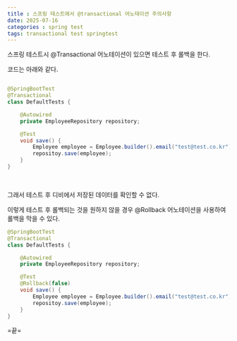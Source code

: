 ```yaml
---
title : 스프링 테스트에서 @transactional 어노테이션 주의사항
date: 2025-07-16
categories : spring test
tags: transactional test springtest
---
```



스프링 테스트시 @Transactional  어노테이션이 있으면 테스트 후 롤백을 한다.

코드는 아래와 같다.


```java

@SpringBootTest
@Transactional
class DefaultTests {

    @Autowired
	private EmployeeRepository repository;

    @Test
    void save() {
        Employee employee = Employee.builder().email("test@test.co.kr").password("1234").build();
        repositoy.save(employee);
    }
}
```

<br>

그래서 테스트 후 디비에서 저장된 데이터를 확인할 수 없다. 

이렇게 테스트 후 롤백되는 것을 원하지 않을 경우 @Rollback 어노테이션을 사용하여 롤백을 막을 수 있다.

```java
@SpringBootTest
@Transactional
class DefaultTests {

    @Autowired
	private EmployeeRepository repository;

    @Test
    @Rollback(false)
    void save() {
        Employee employee = Employee.builder().email("test@test.co.kr").password("1234").build();
        repositoy.save(employee);
    }
}
```

=끝=




































